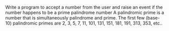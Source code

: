 Write a program to accept a number from the user and raise an event if the number happens to be a prime palindrome number
A palindromic prime is a number that is simultaneously palindrome and prime. The first few (base-10) palindromic primes are 2, 3, 5, 7, 11, 101, 131, 151, 181, 191, 313, 353, etc..